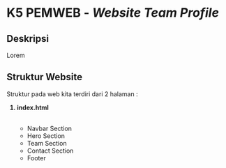 <h1>K5 PEMWEB - <i>Website Team Profile </i></h1>

<h2>Deskripsi</h2>
<p>Lorem</p>

<h2>Struktur Website</h2>
<p>Struktur pada web kita terdiri dari 2 halaman :</p>

<ol>
    <strong><li>index.html</li></strong>
    <br>
    <ul>
        <li>Navbar Section</li>
        <li>Hero Section</li>
        <li>Team Section</li>
        <li>Contact Section</li>
        <li>Footer</li>
    </ul>
</ol>
